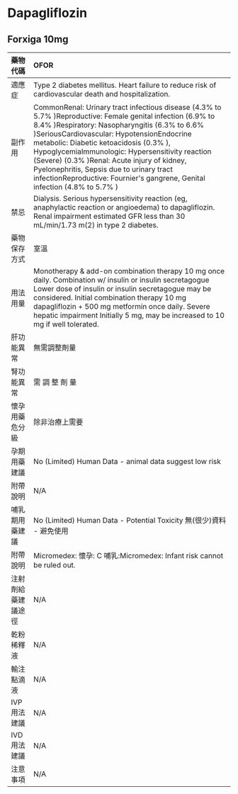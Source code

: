 # Dapagliflozin

## Forxiga 10mg

| 藥物代碼 | OFOR |
| :--- | :--- |
| 適應症 | Type 2 diabetes mellitus. Heart failure to reduce risk of cardiovascular death and hospitalization. |
| 副作用 | CommonRenal: Urinary tract infectious disease \(4.3% to 5.7% \)Reproductive: Female genital infection \(6.9% to 8.4% \)Respiratory: Nasopharyngitis \(6.3% to 6.6% \)SeriousCardiovascular: HypotensionEndocrine metabolic: Diabetic ketoacidosis \(0.3% \), HypoglycemiaImmunologic: Hypersensitivity reaction \(Severe\) \(0.3% \)Renal: Acute injury of kidney, Pyelonephritis, Sepsis due to urinary tract infectionReproductive: Fournier's gangrene, Genital infection \(4.8% to 5.7% \) |
| 禁忌 | Dialysis. Serious hypersensitivity reaction \(eg, anaphylactic reaction or angioedema\) to dapagliflozin. Renal impairment estimated GFR less than 30 mL/min/1.73 m\(2\) in type 2 diabetes. |
| 藥物保存方式 | 室溫 |
| 用法用量 | Monotherapy & add-on combination therapy 10 mg once daily. Combination w/ insulin or insulin secretagogue Lower dose of insulin or insulin secretagogue may be considered. Initial combination therapy 10 mg dapagliflozin + 500 mg metformin once daily. Severe hepatic impairment Initially 5 mg, may be increased to 10 mg if well tolerated. |
| 肝功能異常 | 無需調整劑量 |
| 腎功能異常 | 需 調 整 劑 量 |
| 懷孕用藥危分級 | 除非治療上需要 |
| 孕期用藥建議 | No \(Limited\) Human Data - animal data suggest low risk |
| 附帶說明 | N/A |
| 哺乳期用藥建議 | No \(Limited\) Human Data - Potential Toxicity 無\(很少\)資料 - 避免使用 |
| 附帶說明 | Micromedex: 懷孕: C 哺乳:Micromedex: Infant risk cannot be ruled out. |
| 注射劑給藥建議途徑 | N/A |
| 乾粉稀釋液 | N/A |
| 輸注點滴液 | N/A |
| IVP 用法建議 | N/A |
| IVD 用法建議 | N/A |
| 注意事項 | N/A |


